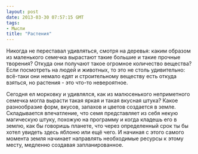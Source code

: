```yaml
---
layout: post
date: 2013-03-30 07:57:15 GMT
tags:
- Мысли
title: "Растения"
---
```

<p><span>Никогда не переставал удивляться, смотря на деревья: каким образом из маленького семечка вырастают такие большие и такие прочные творения? Откуда они получают такое огромное количество вещества? Если посмотреть на людей и животных, то это не столь удивительно: всё-таки они немало едят и строительному веществу есть откуда взяться, но растения - это что-то невероятное.</span></p>
<p>Сегодня ел морковку и удивлялся, как из малюсенького неприметного семечка могла вырасти такая яркая и такая вкусная штука? Какое разнообразие форм, вкусов, запахов и цветов создается в земле. Складывается впечатление, что семя представляет из себя некую магическую штуку, похожую на программу и когда кладешь его в землю, как бы говоришь планете, что через определенный срок ты бы хотел увидеть здесь яблоню или ещё чего. И начиная с этого самого момента земля начинает направлять необходимые ресурсы к этому месту, медленно создавая запланированное.</p>
<p></p>